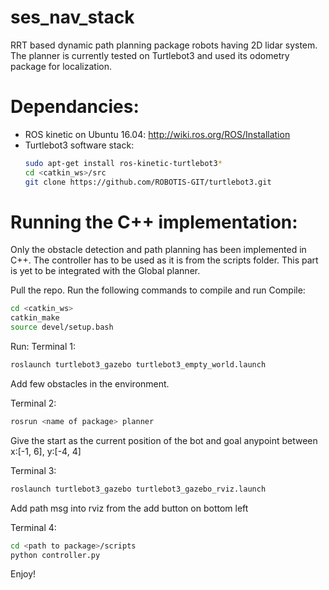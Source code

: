 # ses_nav_stack
RRT based dynamic path planning package robots having 2D lidar system. The planner is currently tested on Turtlebot3 and used its odometry package for localization. 

# Dependancies:
- ROS kinetic on Ubuntu 16.04: http://wiki.ros.org/ROS/Installation
- Turtlebot3 software stack:
  ```bash
  sudo apt-get install ros-kinetic-turtlebot3*
  cd <catkin_ws>/src
  git clone https://github.com/ROBOTIS-GIT/turtlebot3.git
  ```
# Running the C++ implementation:
Only the obstacle detection and path planning has been implemented in C++. The controller has to be used as it is from the scripts folder. This part is yet to be integrated with the Global planner.

Pull the repo.
Run the following commands to compile and run
Compile:
```bash
cd <catkin_ws>
catkin_make
source devel/setup.bash
```

Run:
Terminal 1:
```bash
roslaunch turtlebot3_gazebo turtlebot3_empty_world.launch
```
Add few obstacles in the environment.

Terminal 2:
```bash
rosrun <name of package> planner
```
Give the start as the current position of the bot and goal anypoint between x:[-1, 6], y:[-4, 4]

Terminal 3:
```bash
roslaunch turtlebot3_gazebo turtlebot3_gazebo_rviz.launch
```
Add path msg into rviz from the add button on bottom left

Terminal 4:
```bash
cd <path to package>/scripts
python controller.py
```

Enjoy!

